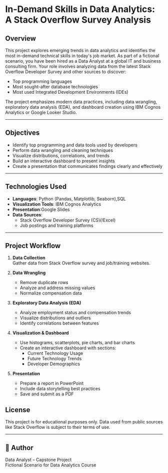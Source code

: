 # In-Demand Skills in Data Analytics: A Stack Overflow Survey Analysis

## Overview

This project explores emerging trends in data analytics and identifies the most in-demand technical skills in today's job market. As part of a fictional scenario, you have been hired as a Data Analyst at a global IT and business consulting firm. Your role involves analyzing data from the latest Stack Overflow Developer Survey and other sources to discover:

- Top programming languages
- Most sought-after database technologies
- Most used Integrated Development Environments (IDEs)

The project emphasizes modern data practices, including data wrangling, exploratory data analysis (EDA), and dashboard creation using IBM Cognos Analytics or Google Looker Studio.

---

##  Objectives

- Identify top programming and data tools used by developers
- Perform data wrangling and cleaning techniques
- Visualize distributions, correlations, and trends
- Build an interactive dashboard to present insights
- Create a presentation that communicates findings clearly and effectively

---

## Technologies Used

- **Languages**: Python (Pandas, Matplotlib, Seaborn),SQL
- **Visualization Tools**: IBM Cognos Analytics
- **Presentation**:Google Slides
- **Data Sources**:
  - Stack Overflow Developer Survey (CSV/Excel)
  - Job postings and training platforms

---

## Project Workflow

1. **Data Collection**  
   Gather data from Stack Overflow survey and job/training websites.

2. **Data Wrangling**  
   - Remove duplicate rows  
   - Analyze and address missing values  
   - Normalize compensation data 

3. **Exploratory Data Analysis (EDA)**  
   - Analyze employment status and compensation trends  
   - Visualize distributions and outliers  
   - Identify correlations between features

4. **Visualization & Dashboard**  
   - Use histograms, scatterplots, pie charts, and bar charts  
   - Create an interactive dashboard with sections:
     - Current Technology Usage
     - Future Technology Trends
     - Developer Demographics

5. **Presentation**  
   - Prepare a report in PowerPoint  
   - Include data storytelling best practices  
   - Save and submit as a PDF


##  License

This project is for educational purposes only. Data used from public sources like Stack Overflow is subject to their terms of use.

---

## 👤 Author

Data Analyst – Capstone Project  
Fictional Scenario for Data Analytics Course  
